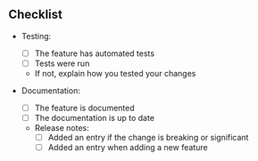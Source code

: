 
<!-- ^^^ Describe your changes here ^^^ -->

## Checklist

<!--
    Check all that apply.

    Note that these are not all required,
    but serves as information for reviewers.
-->

- Testing:
    - [ ] The feature has automated tests
    - [ ] Tests were run
    - If not, explain how you tested your changes

- Documentation:
    - [ ] The feature is documented
    - [ ] The documentation is up to date
    - Release notes:
        - [ ] Added an entry if the change is breaking or significant
        - [ ] Added an entry when adding a new feature
